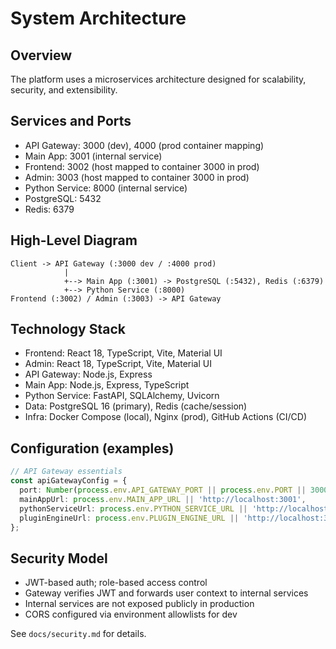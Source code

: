 # System Architecture

## Overview

The platform uses a microservices architecture designed for scalability, security, and extensibility.

## Services and Ports

- API Gateway: 3000 (dev), 4000 (prod container mapping)
- Main App: 3001 (internal service)
- Frontend: 3002 (host mapped to container 3000 in prod)
- Admin: 3003 (host mapped to container 3000 in prod)
- Python Service: 8000 (internal service)
- PostgreSQL: 5432
- Redis: 6379

## High-Level Diagram

```
Client -> API Gateway (:3000 dev / :4000 prod)
            |                         
            +--> Main App (:3001) -> PostgreSQL (:5432), Redis (:6379)
            +--> Python Service (:8000)
Frontend (:3002) / Admin (:3003) -> API Gateway
```

## Technology Stack

- Frontend: React 18, TypeScript, Vite, Material UI
- Admin: React 18, TypeScript, Vite, Material UI
- API Gateway: Node.js, Express
- Main App: Node.js, Express, TypeScript
- Python Service: FastAPI, SQLAlchemy, Uvicorn
- Data: PostgreSQL 16 (primary), Redis (cache/session)
- Infra: Docker Compose (local), Nginx (prod), GitHub Actions (CI/CD)

## Configuration (examples)

```ts
// API Gateway essentials
const apiGatewayConfig = {
  port: Number(process.env.API_GATEWAY_PORT || process.env.PORT || 3000),
  mainAppUrl: process.env.MAIN_APP_URL || 'http://localhost:3001',
  pythonServiceUrl: process.env.PYTHON_SERVICE_URL || 'http://localhost:8000',
  pluginEngineUrl: process.env.PLUGIN_ENGINE_URL || 'http://localhost:3004',
};
```

## Security Model

- JWT-based auth; role-based access control
- Gateway verifies JWT and forwards user context to internal services
- Internal services are not exposed publicly in production
- CORS configured via environment allowlists for dev

See `docs/security.md` for details.

